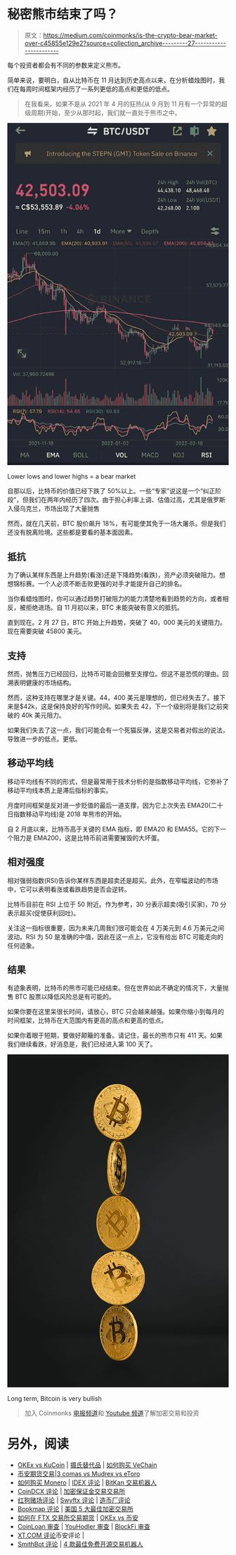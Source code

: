 # 秘密熊市结束了吗？

> 原文：<https://medium.com/coinmonks/is-the-crypto-bear-market-over-c45855e129e2?source=collection_archive---------27----------------------->

每个投资者都会有不同的参数来定义熊市。

简单来说，要明白，自从比特币在 11 月达到历史高点以来，在分析蜡烛图时，我们在每周时间框架内经历了一系列更低的高点和更低的低点。

> 在我看来，如果不是从 2021 年 4 月的狂热(从 9 月到 11 月有一个异常的超级周期)开始，至少从那时起，我们就一直处于熊市之中。

![](img/51316440a806145abb59556678461b30.png)

Lower lows and lower highs = a bear market

自那以后，比特币的价值已经下跌了 50%以上。一些“专家”说这是一个“纠正阶段”，但我们在两年内经历了四次。由于担心利率上调、估值过高，尤其是俄罗斯入侵乌克兰，市场出现了大量抛售

然而，就在几天前，BTC 股价飙升 18%，有可能使其免于一场大屠杀。但是我们还没有脱离险境。这些都是要看的基本面因素。

## 抵抗

为了确认某样东西是上升趋势(看涨)还是下降趋势(看跌)，资产必须突破阻力。想想锦标赛。一个人必须不断击败更强的对手才能提升自己的排名。

当你看蜡烛图时，你可以通过趋势打破阻力的能力清楚地看到趋势的方向，或者相反，被拒绝进场。自 11 月初以来，BTC 未能突破有意义的抵抗。

直到现在。2 月 27 日，BTC 开始上升趋势，突破了 40，000 美元的关键阻力。现在需要突破 45800 美元。

## 支持

然而，抛售压力已经回归，比特币可能会回撤至支撑位。但这不是恐慌的理由。回溯表明健康的市场结构。

然而，这种支持在哪里才是关键。44，400 美元是理想的，但已经失去了。接下来是$42k，这是保持良好的写作时间。如果失去 42，下一个级别将是我们之前突破的 40k 美元阻力。

如果我们失去了这一点，我们可能会有一个死猫反弹，这是交易者对假出的说法，导致进一步的低点。更低。

## 移动平均线

移动平均线有不同的形式，但是最常用于技术分析的是指数移动平均线，它弥补了移动平均线本质上是滞后指标的事实。

月度时间框架是反对进一步贬值的最后一道支撑，因为它上次失去 EMA20(二十日指数移动平均线)是 2018 年熊市的开始。

自 2 月底以来，比特币高于关键的 EMA 指标，即 EMA20 和 EMA55。它的下一个阻力是 EMA200，这是比特币前进需要摧毁的大坏蛋。

## 相对强度

相对强弱指数(RSI)告诉你某样东西是超卖还是超买。此外，在窄幅波动的市场中，它可以表明看涨或看跌趋势是否会逆转。

比特币目前在 RSI 上位于 50 附近。作为参考，30 分表示超卖(吸引买家)，70 分表示超买(促使获利回吐)。

关注这一指标很重要，因为未来几周我们很可能会在 4 万美元到 4.6 万美元之间波动。RSI 为 50 是准确的中值，因此在这一点上，它没有给出 BTC 可能走向的任何迹象。

## 结果

有迹象表明，比特币的熊市可能已经结束。但在世界如此不确定的情况下，大量抛售 BTC 股票以降低风险总是有可能的。

如果你要在这里呆很长时间，请放心，BTC 只会越来越强。如果你缩小到每月的时间框架，比特币在大范围内有更高的高点和更高的低点。

如果你着眼于短期，要做好颠簸的准备。请记住，最长的熊市只有 411 天。如果我们继续看跌，好消息是，我们已经进入第 100 天了。

![](img/77976d28696a569bd0766efb65e96935.png)

Long term, Bitcoin is very bullish

> 加入 Coinmonks [电报频道](https://t.me/coincodecap)和 [Youtube 频道](https://www.youtube.com/c/coinmonks/videos)了解加密交易和投资

# 另外，阅读

*   [OKEx vs KuCoin](https://coincodecap.com/okex-kucoin) | [摄氏替代品](https://coincodecap.com/celsius-alternatives) | [如何购买 VeChain](https://coincodecap.com/buy-vechain)
*   [币安期货交易](https://coincodecap.com/binance-futures-trading)|[3 comas vs Mudrex vs eToro](https://coincodecap.com/mudrex-3commas-etoro)
*   [如何购买 Monero](https://coincodecap.com/buy-monero) | [IDEX 评论](https://coincodecap.com/idex-review) | [BitKan 交易机器人](https://coincodecap.com/bitkan-trading-bot)
*   [CoinDCX 评论](/coinmonks/coindcx-review-8444db3621a2) | [加密保证金交易交易所](https://coincodecap.com/crypto-margin-trading-exchanges)
*   [红狗赌场评论](https://coincodecap.com/red-dog-casino-review) | [Swyftx 评论](https://coincodecap.com/swyftx-review) | [造币厂评论](https://coincodecap.com/coingate-review)
*   [Bookmap 评论](https://coincodecap.com/bookmap-review-2021-best-trading-software) | [美国 5 大最佳加密交易所](https://coincodecap.com/crypto-exchange-usa)
*   [如何在 FTX 交易所交易期货](https://coincodecap.com/ftx-futures-trading) | [OKEx vs 币安](https://coincodecap.com/okex-vs-binance)
*   [CoinLoan 审查](https://coincodecap.com/coinloan-review) | [YouHodler 审查](/coinmonks/youhodler-4-easy-ways-to-make-money-98969b9689f2) | [BlockFi 审查](https://coincodecap.com/blockfi-review)
*   [XT.COM 评论](https://coincodecap.com/profittradingapp-for-binance)币安评论 |
*   [SmithBot 评论](https://coincodecap.com/smithbot-review) | [4 款最佳免费开源交易机器人](https://coincodecap.com/free-open-source-trading-bots)